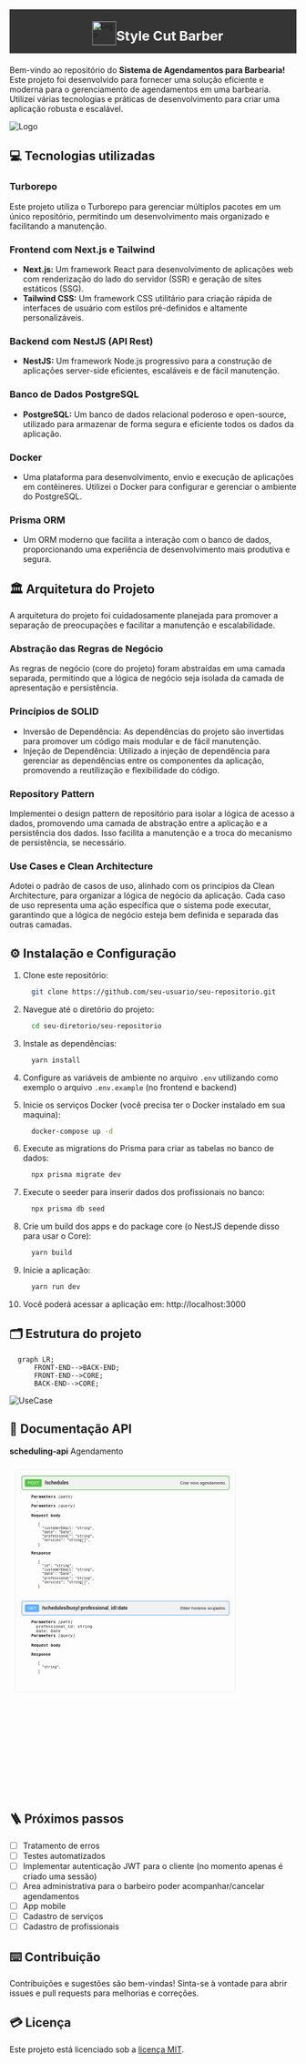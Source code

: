 <svg xmlns="http://www.w3.org/2000/svg" width="100%" viewBox="0 0 600 100">
  <foreignObject width="600" height="100">
    <div style="display: flex; align-items: center; justify-content: center; background: #363535; padding-left: 10px; margin-bottom: -3000px;">
        <img src="apps/frontend/public/logo.png" alt="Logo" style="height: 50px; margin-left: 10px; margin-top: 8px;">
      <h1 style="color: #fff">Style Cut Barber</h1>  
    </div>
  </foreignObject>
</svg>



Bem-vindo ao repositório do **Sistema de Agendamentos para Barbearia!** Este projeto foi desenvolvido para fornecer uma solução eficiente e moderna para o gerenciamento de agendamentos em uma barbearia. Utilizei várias tecnologias e práticas de desenvolvimento para criar uma aplicação robusta e escalável.

![Logo](docs/presentation.gif)

## 💻 Tecnologias utilizadas

### Turborepo
Este projeto utiliza o Turborepo para gerenciar múltiplos pacotes em um único repositório, permitindo um desenvolvimento mais organizado e facilitando a manutenção.

### Frontend com Next.js e Tailwind
- **Next.js:** Um framework React para desenvolvimento de aplicações web com renderização do lado do servidor (SSR) e geração de sites estáticos (SSG).
- **Tailwind CSS:** Um framework CSS utilitário para criação rápida de interfaces de usuário com estilos pré-definidos e altamente personalizáveis.

### Backend com NestJS (API Rest)
- **NestJS:** Um framework Node.js progressivo para a construção de aplicações server-side eficientes, escaláveis e de fácil manutenção.

### Banco de Dados PostgreSQL
- **PostgreSQL:** Um banco de dados relacional poderoso e open-source, utilizado para armazenar de forma segura e eficiente todos os dados da aplicação.

### Docker
- Uma plataforma para desenvolvimento, envio e execução de aplicações em contêineres. Utilizei o Docker para configurar e gerenciar o ambiente do PostgreSQL.

### Prisma ORM
- Um ORM moderno que facilita a interação com o banco de dados, proporcionando uma experiência de desenvolvimento mais produtiva e segura.

## 🏛️ Arquitetura do Projeto
A arquitetura do projeto foi cuidadosamente planejada para promover a separação de preocupações e facilitar a manutenção e escalabilidade.

### Abstração das Regras de Negócio
As regras de negócio (core do projeto) foram abstraídas em uma camada separada, permitindo que a lógica de negócio seja isolada da camada de apresentação e persistência.

### Princípios de SOLID
- Inversão de Dependência: As dependências do projeto são invertidas para promover um código mais modular e de fácil manutenção.
- Injeção de Dependência: Utilizado a injeção de dependência para gerenciar as dependências entre os componentes da aplicação, promovendo a reutilização e flexibilidade do código.

### Repository Pattern
Implementei o design pattern de repositório para isolar a lógica de acesso a dados, promovendo uma camada de abstração entre a aplicação e a persistência dos dados. Isso facilita a manutenção e a troca do mecanismo de persistência, se necessário.

### Use Cases e Clean Architecture
Adotei o padrão de casos de uso, alinhado com os princípios da Clean Architecture, para organizar a lógica de negócio da aplicação. Cada caso de uso representa uma ação específica que o sistema pode executar, garantindo que a lógica de negócio esteja bem definida e separada das outras camadas.

## ⚙️ Instalação e Configuração
1. Clone este repositório:
    ```sh
      git clone https://github.com/seu-usuario/seu-repositorio.git
    ```
2. Navegue até o diretório do projeto:
    ```sh
      cd seu-diretorio/seu-repositorio
    ```
3. Instale as dependências:
    ```sh
      yarn install
    ```
4. Configure as variáveis de ambiente no arquivo `.env` utilizando como exemplo o arquivo `.env.example` (no frontend e backend)

5. Inicie os serviços Docker (você precisa ter o Docker instalado em sua maquina):
    ```sh
      docker-compose up -d
    ```
6. Execute as migrations do Prisma para criar as tabelas no banco de dados:
    ```sh
      npx prisma migrate dev
    ```
7. Execute o seeder para inserir dados dos profissionais no banco:
    ```sh
      npx prisma db seed
    ```
8. Crie um build dos apps e do package core (o NestJS depende disso para usar o Core):
    ```sh
      yarn build
    ```
9. Inicie a aplicação:
    ```sh
      yarn run dev
    ```
10. Você poderá acessar a aplicação em: http://localhost:3000

## 🗂️ Estrutura do projeto
```mermaid
  graph LR;
      FRONT-END-->BACK-END;
      FRONT-END-->CORE;
      BACK-END-->CORE;
```

![UseCase](https://www.plantuml.com/plantuml/png/JOz1IWH134NtESLdzhFG4uoqUnSo1uZLiITCLQL9qeY8X_4iNimQQT1TUF_zm3z5ikVMAgLc5JmgBywDCN5OO1QSmwZAQo8DhiibCQjBIRLESTM-yl319SsVyxqA-4t2cX3zCanLfUV0WKAqShdo8dXOfC_SHcBu860BAHo2m-JA3lwB3xVcURhxBpszf3WkvjzVhXQmigqyM-pkFNqI5HoFjzv-37WQFyVI7m00)

## 📑 Documentação API

**scheduling-api** Agendamento

<svg xmlns="http://www.w3.org/2000/svg" width="900"  height="100%" viewBox="0 0 990 1140">
  <foreignObject width="800" height="1140">
    <div style="font-family: Arial, sans-serif; margin: 20px; padding: 20px; border: 1px solid #e5e5e5; border-radius: 5px;">
  <div style="display: flex; justify-content: space-between; align-items: center; background-color: #f2f2f2; padding: 10px; border: 2px solid #55C546; border-radius: 8px;">
    <div style="display: flex; align-items: center;">
      <span style="background-color: #55C546; color: white; padding: 5px 10px; border-radius: 3px; font-size: 14px; margin-right: 10px;">POST</span>
      <span style="font-size: 16px; font-weight: bold;">/schedules</span>
    </div>
    <span >Criar novo agendamento.</span>
  </div>    
    <pre>
    <b>Parameters</b> <i>(path)</i>
      -
    <b>Parameters</b> <i>(query)</i>
      -
    <b>Request body</b>
      <code class="language-js">
        {
          "customerEmail: "string",
          "date": "Date",
          "professional": "string",
          "services": "string[]",
        }
      </code>
    <b>Response</b>
      <code class="language-js">
        {
          "id": "string",
          "customerEmail: "string",
          "date": "Date",
          "professional": "string",
          "services": "string[]",
        }
      </code>
    </pre>
    <div style="display: flex; justify-content: space-between; align-items: center; background-color: #f2f2f2; padding: 10px; border: 2px solid #61affe; border-radius: 8px;">
    <div style="display: flex; align-items: center;">
      <span style="background-color: #61affe; color: white; padding: 5px 10px; border-radius: 3px; font-size: 14px; margin-right: 10px;">GET</span>
      <span style="font-size: 16px; font-weight: bold;">/schedules/busy/:professional_id/:date</span>
    </div>
    <span>Obter horários ocupados.</span>
  </div>    
    <pre>
    <b>Parameters</b> <i>(path)</i>
      professional_id: string
      date: Date
    <b>Parameters</b> <i>(query)</i>
      -
    <b>Request body</b>
      -
    <b>Response</b>
      <code class="language-js">
        [
          "string",
        ]
      </code>
    </pre>    
</div>
  </foreignObject>
</svg>

## 🪜 Próximos passos
- [ ] Tratamento de erros
- [ ] Testes automatizados
- [ ] Implementar autenticação JWT para o cliente (no momento apenas é criado uma sessão)
- [ ] Area administrativa para o barbeiro poder acompanhar/cancelar agendamentos
- [ ] App mobile
- [ ] Cadastro de serviços
- [ ] Cadastro de profissionais

## ⌨️ Contribuição
Contribuições e sugestões são bem-vindas! Sinta-se à vontade para abrir issues e pull requests para melhorias e correções.

## 💳 Licença
Este projeto está licenciado sob a [licença MIT](./LICENSE).
